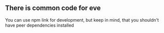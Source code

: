 ## There is common code for eve

You can use npm link for development, but keep in mind, that you shouldn't have peer dependencies installed
